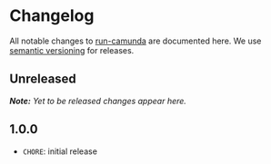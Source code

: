 # Changelog

All notable changes to [run-camunda](https://github.com/nikku/run-camunda) are documented here. We use [semantic versioning](http://semver.org/) for releases.

## Unreleased

___Note:__ Yet to be released changes appear here._

## 1.0.0

* `CHORE`: initial release